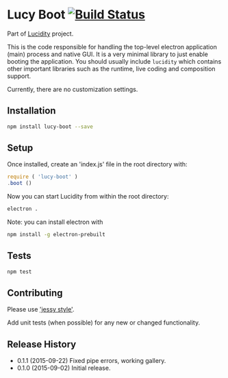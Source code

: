 # Lucy Boot [![Build Status](https://travis-ci.org/lucidogen/lucy-boot.svg)](https://travis-ci.org/lucidogen/lucy-boot)

Part of [Lucidity](http://lucidity.io) project.

This is the code responsible for handling the top-level electron application
(main) process and native GUI. It is a very minimal library to just enable
booting the application. You should usually include `lucidity` which
contains other important libraries such as the runtime, live coding and
composition support.

Currently, there are no customization settings.

## Installation

  ```sh
  npm install lucy-boot --save
  ```

## Setup

Once installed, create an 'index.js' file in the root directory with:

  ```js
  require ( 'lucy-boot' )
  .boot ()
  ```

Now you can start Lucidity from within the root directory:

  ```sh
  electron .
  ```

Note: you can install electron with

  ```sh
  npm install -g electron-prebuilt
  ```

## Tests

  ```sh
  npm test
  ```

## Contributing

Please use ['jessy style'](http://github.com/lucidogen/jessy).

Add unit tests (when possible) for any new or changed functionality.

## Release History

  * 0.1.1 (2015-09-22) Fixed pipe errors, working gallery.
  * 0.1.0 (2015-09-02) Initial release.

